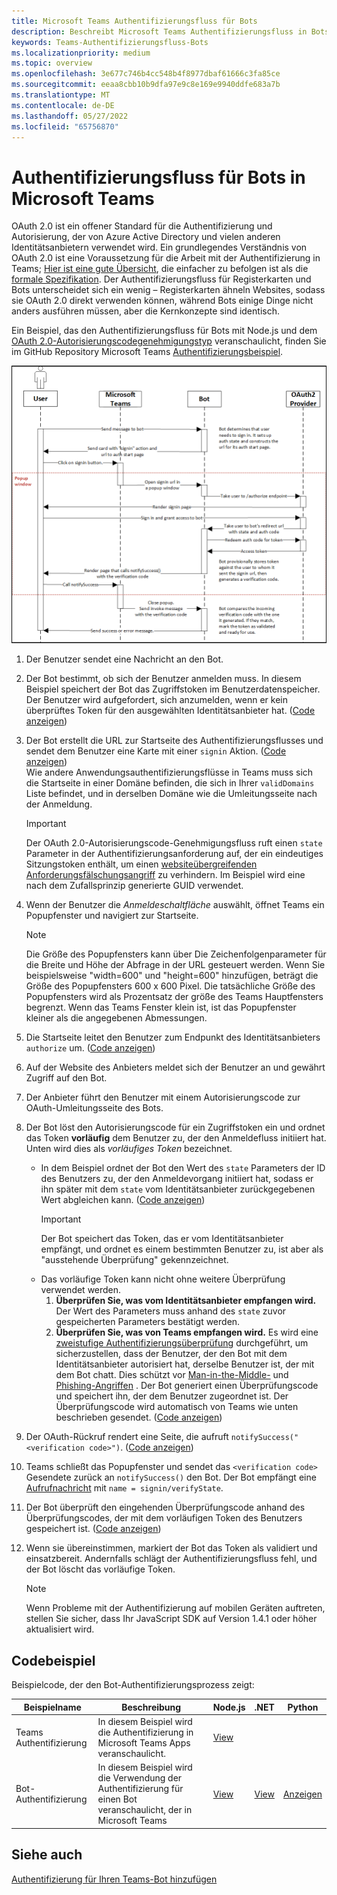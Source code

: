 ```yaml
---
title: Microsoft Teams Authentifizierungsfluss für Bots
description: Beschreibt Microsoft Teams Authentifizierungsfluss in Bots mit Codebeispiel.
keywords: Teams-Authentifizierungsfluss-Bots
ms.localizationpriority: medium
ms.topic: overview
ms.openlocfilehash: 3e677c746b4cc548b4f8977dbaf61666c3fa85ce
ms.sourcegitcommit: eeaa8cbb10b9dfa97e9c8e169e9940ddfe683a7b
ms.translationtype: MT
ms.contentlocale: de-DE
ms.lasthandoff: 05/27/2022
ms.locfileid: "65756870"
---
```

# <a name="authentication-flow-for-bots-in-microsoft-teams"></a>Authentifizierungsfluss für Bots in Microsoft Teams

OAuth 2.0 ist ein offener Standard für die Authentifizierung und Autorisierung, der von Azure Active Directory und vielen anderen Identitätsanbietern verwendet wird. Ein grundlegendes Verständnis von OAuth 2.0 ist eine Voraussetzung für die Arbeit mit der Authentifizierung in Teams; [Hier ist eine gute Übersicht](https://aaronparecki.com/oauth-2-simplified/), die einfacher zu befolgen ist als die [formale Spezifikation](https://oauth.net/2/). Der Authentifizierungsfluss für Registerkarten und Bots unterscheidet sich ein wenig – Registerkarten ähneln Websites, sodass sie OAuth 2.0 direkt verwenden können, während Bots einige Dinge nicht anders ausführen müssen, aber die Kernkonzepte sind identisch.

Ein Beispiel, das den Authentifizierungsfluss für Bots mit Node.js und dem [OAuth 2.0-Autorisierungscodegenehmigungstyp](https://oauth.net/2/grant-types/authorization-code/) veranschaulicht, finden Sie im GitHub Repository Microsoft Teams [Authentifizierungsbeispiel](https://github.com/OfficeDev/Microsoft-Teams-Samples/tree/main/samples/app-auth/nodejs).

![Bot-Authentifizierungssequenzdiagramm](../../../assets/images/authentication/bot_auth_sequence_diagram.png)

1. Der Benutzer sendet eine Nachricht an den Bot.
2. Der Bot bestimmt, ob sich der Benutzer anmelden muss.
   In diesem Beispiel speichert der Bot das Zugriffstoken im Benutzerdatenspeicher. Der Benutzer wird aufgefordert, sich anzumelden, wenn er kein überprüftes Token für den ausgewählten Identitätsanbieter hat. ([Code anzeigen](https://github.com/OfficeDev/microsoft-teams-sample-auth-node/blob/469952a26d618dbf884a3be53c7d921cc580b1e2/src/utils/AuthenticationUtils.ts#L58-L76))
3. Der Bot erstellt die URL zur Startseite des Authentifizierungsflusses und sendet dem Benutzer eine Karte mit einer `signin` Aktion. ([Code anzeigen](https://github.com/OfficeDev/microsoft-teams-sample-auth-node/blob/469952a26d618dbf884a3be53c7d921cc580b1e2/src/dialogs/BaseIdentityDialog.ts#L160-L190))</br>
    Wie andere Anwendungsauthentifizierungsflüsse in Teams muss sich die Startseite in einer Domäne befinden, die sich in Ihrer `validDomains` Liste befindet, und in derselben Domäne wie die Umleitungsseite nach der Anmeldung.
    > [!IMPORTANT]
    > Der OAuth 2.0-Autorisierungscode-Genehmigungsfluss ruft einen `state` Parameter in der Authentifizierungsanforderung auf, der ein eindeutiges Sitzungstoken enthält, um einen [websiteübergreifenden Anforderungsfälschungsangriff](https://en.wikipedia.org/wiki/Cross-site_request_forgery) zu verhindern. Im Beispiel wird eine nach dem Zufallsprinzip generierte GUID verwendet.
4. Wenn der Benutzer die *Anmeldeschaltfläche* auswählt, öffnet Teams ein Popupfenster und navigiert zur Startseite.
   > [!NOTE]
   > Die Größe des Popupfensters kann über Die Zeichenfolgenparameter für die Breite und Höhe der Abfrage in der URL gesteuert werden. Wenn Sie beispielsweise "width=600" und "height=600" hinzufügen, beträgt die Größe des Popupfensters 600 x 600 Pixel. Die tatsächliche Größe des Popupfensters wird als Prozentsatz der größe des Teams Hauptfensters begrenzt. Wenn das Teams Fenster klein ist, ist das Popupfenster kleiner als die angegebenen Abmessungen.

5. Die Startseite leitet den Benutzer zum Endpunkt des Identitätsanbieters `authorize` um. ([Code anzeigen](https://github.com/OfficeDev/microsoft-teams-sample-auth-node/blob/469952a26d618dbf884a3be53c7d921cc580b1e2/public/html/auth-start.html#L51-L56))
6. Auf der Website des Anbieters meldet sich der Benutzer an und gewährt Zugriff auf den Bot.
7. Der Anbieter führt den Benutzer mit einem Autorisierungscode zur OAuth-Umleitungsseite des Bots.
8. Der Bot löst den Autorisierungscode für ein Zugriffstoken ein und ordnet das Token **vorläufig** dem Benutzer zu, der den Anmeldefluss initiiert hat. Unten wird dies als *vorläufiges Token* bezeichnet.
    * In dem Beispiel ordnet der Bot den Wert des `state` Parameters der ID des Benutzers zu, der den Anmeldevorgang initiiert hat, sodass er ihn später mit dem `state` vom Identitätsanbieter zurückgegebenen Wert abgleichen kann. ([Code anzeigen](https://github.com/OfficeDev/microsoft-teams-sample-auth-node/blob/469952a26d618dbf884a3be53c7d921cc580b1e2/src/AuthBot.ts#L70-L99))
      > [!IMPORTANT]
      > Der Bot speichert das Token, das er vom Identitätsanbieter empfängt, und ordnet es einem bestimmten Benutzer zu, ist aber als "ausstehende Überprüfung" gekennzeichnet.
    * Das vorläufige Token kann nicht ohne weitere Überprüfung verwendet werden.
      1. **Überprüfen Sie, was vom Identitätsanbieter empfangen wird.** Der Wert des Parameters muss anhand des `state` zuvor gespeicherten Parameters bestätigt werden.
      1. **Überprüfen Sie, was von Teams empfangen wird.** Es wird eine [zweistufige Authentifizierungsüberprüfung](https://en.wikipedia.org/wiki/Man-in-the-middle_attack) durchgeführt, um sicherzustellen, dass der Benutzer, der den Bot mit dem Identitätsanbieter autorisiert hat, derselbe Benutzer ist, der mit dem Bot chatt. Dies schützt vor [Man-in-the-Middle-](https://en.wikipedia.org/wiki/Man-in-the-middle_attack) und [Phishing-Angriffen](https://en.wikipedia.org/wiki/Phishing) . Der Bot generiert einen Überprüfungscode und speichert ihn, der dem Benutzer zugeordnet ist. Der Überprüfungscode wird automatisch von Teams wie unten beschrieben gesendet. ([Code anzeigen](https://github.com/OfficeDev/microsoft-teams-sample-auth-node/blob/469952a26d618dbf884a3be53c7d921cc580b1e2/src/AuthBot.ts#L100-L113))
9. Der OAuth-Rückruf rendert eine Seite, die aufruft `notifySuccess("<verification code>")`. ([Code anzeigen](https://github.com/OfficeDev/microsoft-teams-sample-auth-node/blob/master/src/views/oauth-callback-success.hbs))
10. Teams schließt das Popupfenster und sendet das `<verification code>` Gesendete zurück an `notifySuccess()` den Bot. Der Bot empfängt eine [Aufrufnachricht](/bot-framework/dotnet/bot-builder-dotnet-activities#invoke) mit `name = signin/verifyState`.
11. Der Bot überprüft den eingehenden Überprüfungscode anhand des Überprüfungscodes, der mit dem vorläufigen Token des Benutzers gespeichert ist. ([Code anzeigen](https://github.com/OfficeDev/microsoft-teams-sample-auth-node/blob/469952a26d618dbf884a3be53c7d921cc580b1e2/src/dialogs/BaseIdentityDialog.ts#L127-L140))
12. Wenn sie übereinstimmen, markiert der Bot das Token als validiert und einsatzbereit. Andernfalls schlägt der Authentifizierungsfluss fehl, und der Bot löscht das vorläufige Token.

    > [!NOTE]
    > Wenn Probleme mit der Authentifizierung auf mobilen Geräten auftreten, stellen Sie sicher, dass Ihr JavaScript SDK auf Version 1.4.1 oder höher aktualisiert wird.

## <a name="code-sample"></a>Codebeispiel

Beispielcode, der den Bot-Authentifizierungsprozess zeigt:

| **Beispielname** | **Beschreibung** | **Node.js** | **.NET** | **Python** |
|-----------------|----------------|--------------|----------|-----------|
| Teams Authentifizierung | In diesem Beispiel wird die Authentifizierung in Microsoft Teams Apps veranschaulicht. | [View](https://github.com/OfficeDev/microsoft-teams-sample-auth-node) | | |
| Bot-Authentifizierung | In diesem Beispiel wird die Verwendung der Authentifizierung für einen Bot veranschaulicht, der in Microsoft Teams | [View](https://github.com/microsoft/BotBuilder-Samples/tree/main/samples/javascript_nodejs/46.teams-auth) | [View](https://github.com/microsoft/BotBuilder-Samples/tree/main/samples/csharp_dotnetcore/46.teams-auth) | [Anzeigen](https://github.com/microsoft/BotBuilder-Samples/tree/main/samples/python/46.teams-auth)

## <a name="see-also"></a>Siehe auch

[Authentifizierung für Ihren Teams-Bot hinzufügen](add-authentication.md)
